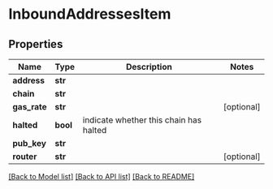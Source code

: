# InboundAddressesItem

## Properties
Name | Type | Description | Notes
------------ | ------------- | ------------- | -------------
**address** | **str** |  | 
**chain** | **str** |  | 
**gas_rate** | **str** |  | [optional] 
**halted** | **bool** | indicate whether this chain has halted | 
**pub_key** | **str** |  | 
**router** | **str** |  | [optional] 

[[Back to Model list]](../README.md#documentation-for-models) [[Back to API list]](../README.md#documentation-for-api-endpoints) [[Back to README]](../README.md)

